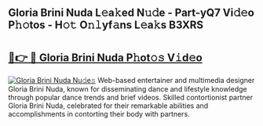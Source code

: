 ## Gloria Brini Nuda L𝚎a𝚔ed N𝚞𝚍e - Part-yQ7 Vi𝚍𝚎o P𝚑𝚘tos - H𝚘𝚝 O𝚗𝚕yf𝚊ns L𝚎a𝚔s B3XRS

# <h2><a href="http://kf7yva.oniu.top/?m=Gloria+Brini+Nuda">🔗👉 🔴 Gloria Brini Nuda P𝚑ot𝚘𝚜 V𝚒d𝚎o</a></h2>

[![Gloria Brini Nuda Nu𝚍e𝚜](https://i.imgur.com/0qMVB7G.gif)](http://kf7yva.oniu.top/?m=Gloria+Brini+Nuda)
Web-based entertainer and multimedia designer Gloria Brini Nuda, known for disseminating dance and lifestyle knowledge through popular dance trends and brief videos. Skilled contortionist partner Gloria Brini Nuda, celebrated for their remarkable abilities and accomplishments in contorting their body with partners.  
